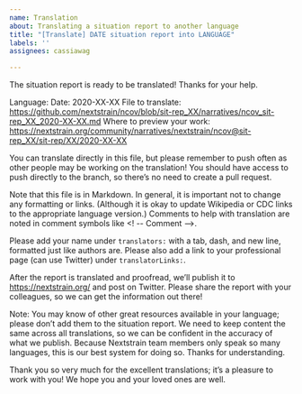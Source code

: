 ```yaml
---
name: Translation
about: Translating a situation report to another language
title: "[Translate] DATE situation report into LANGUAGE"
labels: ''
assignees: cassiawag

---
```


The situation report is ready to be translated! Thanks for your help.

Language: 
Date: 2020-XX-XX
File to translate: https://github.com/nextstrain/ncov/blob/sit-rep_XX/narratives/ncov_sit-rep_XX_2020-XX-XX.md
Where to preview your work: https://nextstrain.org/community/narratives/nextstrain/ncov@sit-rep_XX/sit-rep/XX/2020-XX-XX

You can translate directly in this file, but please remember to push often as other people may be working on the translation! You should have access to push directly to the branch, so there’s no need to create a pull request.

Note that this file is in Markdown. In general, it is important not to change any formatting or links. (Although it is okay to update Wikipedia or CDC links to the appropriate language version.) Comments to help with translation are noted in comment symbols like <! -- Comment -->.

Please add your name under `translators:` with a tab, dash, and new line, formatted just like authors are. Please also add a link to your professional page (can use Twitter) under `translatorLinks:`.

After the report is translated and proofread, we’ll publish it to https://nextstrain.org/ and post on Twitter. Please share the report with your colleagues, so we can get the information out there!

Note: You may know of other great resources available in your language; please don’t add them to the situation report. We need to keep content the same across all translations, so we can be confident in the accuracy of what we publish. Because Nextstrain team members only speak so many languages, this is our best system for doing so. Thanks for understanding.

Thank you so very much for the excellent translations; it’s a pleasure to work with you! We hope you and your loved ones are well.
